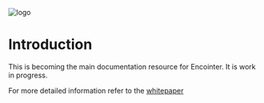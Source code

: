 ![logo](./fig/encointer_logo_orig.svg)

# Introduction

This is becoming the main documentation resource for Encointer. It is work in progress.

For more detailed information refer to the [whitepaper](https://github.com/encointer/whitepaper/raw/master/encointer_whitepaper.pdf)

